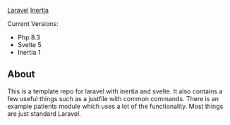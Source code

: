 [Laravel](https://laravel.com/docs/11.x)
[Inertia](https://inertiajs.com/)

Current Versions:

 - Php 8.3
 - Svelte 5
 - Inertia 1

## About

This is a template repo for laravel with inertia and svelte. It also contains a few useful things such as a justfile with common commands. There is an example patients module which uses a lot of the functionality. Most things are just standard Laravel.
